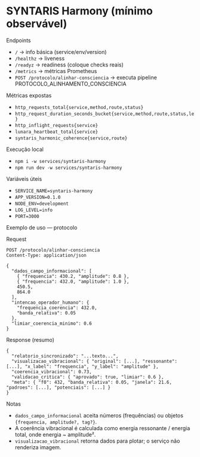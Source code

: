 # SYNTARIS Harmony (mínimo observável)

Endpoints
- `/`              → info básica (service/env/version)
- `/healthz`       → liveness
- `/readyz`        → readiness (coloque checks reais)
- `/metrics`       → métricas Prometheus
- `POST /protocolo/alinhar-consciencia` → executa pipeline PROTOCOLO_ALINHAMENTO_CONSCIENCIA

Métricas expostas
- `http_requests_total{service,method,route,status}`
- `http_request_duration_seconds_bucket{service,method,route,status,le}`
- `http_inflight_requests{service}`
- `lunara_heartbeat_total{service}`
- `syntaris_harmonic_coherence{service,route}`

Execução local
- `npm i -w services/syntaris-harmony`
- `npm run dev -w services/syntaris-harmony`

Variáveis úteis
- `SERVICE_NAME=syntaris-harmony`
- `APP_VERSION=0.1.0`
- `NODE_ENV=development`
- `LOG_LEVEL=info`
- `PORT=3000`

Exemplo de uso — protocolo

Request
```
POST /protocolo/alinhar-consciencia
Content-Type: application/json

{
  "dados_campo_informacional": [
    { "frequencia": 430.2, "amplitude": 0.8 },
    { "frequencia": 432.0, "amplitude": 1.0 },
    450.5,
    864.0
  ],
  "intencao_operador_humano": {
    "frequencia_coerencia": 432.0,
    "banda_relativa": 0.05
  },
  "limiar_coerencia_minimo": 0.6
}
```

Response (resumo)
```
{
  "relatorio_sincronizado": "...texto...",
  "visualizacao_vibracional": { "original": [...], "ressonante": [...], "x_label": "frequencia", "y_label": "amplitude" },
  "coerencia_vibracional": 0.73,
  "validacao_critica": { "aprovado": true, "limiar": 0.6 },
  "meta": { "f0": 432, "banda_relativa": 0.05, "janela": 21.6, "padroes": [...], "potenciais": [...] }
}
```

Notas
- `dados_campo_informacional` aceita números (frequências) ou objetos `{frequencia, amplitude?, tag?}`.
- A coerência vibracional é calculada como energia ressonante / energia total, onde energia ~ amplitude².
- `visualizacao_vibracional` retorna dados para plotar; o serviço não renderiza imagem.

